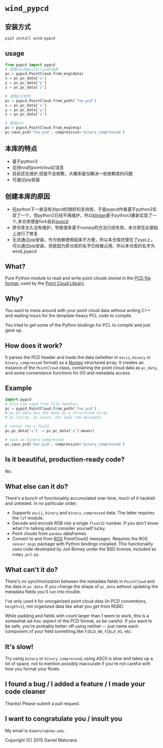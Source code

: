 <!--
 * @Author: wind windzu1@gmail.com
 * @Date: 2023-08-25 17:16:49
 * @LastEditors: wind windzu1@gmail.com
 * @LastEditTime: 2023-08-25 18:09:08
 * @Description: 
 * Copyright (c) 2023 by windzu, All Rights Reserved. 
-->
``wind_pypcd``
=======
## 安装方式
```bash
pip3 install wind-pypcd
```
## usage
```python
from pypcd import pypcd
# 读取ros的pointcloud2消息
pc = pypcd.PointCloud.from_msg(data)
x = pc.pc_data['x']
y = pc.pc_data['y']
z = pc.pc_data['z']

# 读取pcd文件
pc = pypcd.PointCloud.from_path('foo.pcd')
x = pc.pc_data['x']
y = pc.pc_data['y']
z = pc.pc_data['z']

# 保存pcd
pc = pypcd.PointCloud.from_msg(msg)
pc.save_pcd('foo.pcd', compression='binary_compressed')
```
## 本库的特点
- 基于python3
- 支持ros的pointcloud2消息
- 目前还在维护,但是不会频繁，大概率是仅解决一些依赖库的问题
- 可通过pip安装

## 创建本库的原因
- 在python下一直没有对pcd的很好的支持库，于是pypcd作者基于python2实现了一个，但python2已经不再维护，所以[klintan](https://github.com/klintan/pypcd)基于python3重新实现了一个,本仓库便是fork自此[pypcd](https://github.com/klintan/pypcd)
- 原仓库太久没有维护，导致很多基于numpy的方法已经失效，本仓库在此基础上进行了修复
- 无法通过pip安装，作为依赖使用起来不方便，所以本仓库托管在了pypi上，可以通过pip安装，但是因为原仓库的名字已经被占用，所以本仓库的名字为wind_pypcd


What?
----
Pure Python module to read and write point clouds stored in the [PCD file
format](http://pointclouds.org/documentation/tutorials/pcd_file_format.php),
used by the [Point Cloud Library](http://pointclouds.org/).

Why?
---
You want to mess around with your point cloud data without writing C++
and waiting hours for the template-heavy PCL code to compile.

You tried to get some of the Python bindings for PCL to compile
and just gave up.

How does it work?
-----------------
It parses the PCD header and loads the data (whether in `ascii`, `binary` or `binary_compressed` format) as a [Numpy](http://www.numpy.org) structured array. It creates an instance of the `PointCloud`
class, containing the point cloud data as `pc_data`, and
some convenience functions for I/O and metadata access.

Example
-------

```python
import pypcd
# also can read from file handles.
pc = pypcd.PointCloud.from_path('foo.pcd')
# pc.pc_data has the data as a structured array
# pc.fields, pc.count, etc have the metadata

# center the x field
pc.pc_data['x'] -= pc.pc_data['x'].mean()

# save as binary compressed
pc.save_pcd('bar.pcd', compression='binary_compressed')
```

Is it beautiful, production-ready code?
----------------------------------------
No.

What else can it do?
---------------------

There's a bunch of functionality accumulated
over time, much of it hackish and untested.
In no particular order,
- Supports `ascii`, `binary` and `binary_compressed` data.
  The latter requires the `lzf` module.
- Decode and encode RGB into a single `float32` number. If
  you don't know what I'm talking about consider yourself lucky.
- Point clouds from `pandas` dataframes.
- Convert to and from [ROS](http://www.ros.org) PointCloud2 messages.
  Requires the ROS `sensor_msgs` package with Python bindings installed.
  This functionality uses code developed by Jon Binney under
  the BSD license, included as `numpy_pc2.py`.


What can't it do?
-----------------

There's no synchronization between the metadata fields in `PointCloud`
and the data in `pc_data`. If you change the shape of `pc_data` 
without updating the metadata fields you'll run into trouble.


I've only used it for unorganized point cloud data
(in PCD conventions, `height=1`), not organized
data like what you get from RGBD.

While padding and fields with count larger
than 1 seem to work, this is a somewhat
ad-hoc aspect of the PCD format, so be careful.
If you want to be safe, you're probably better off
using neither -- just name each component
of your field something like ``FIELD_00``, ``FIELD_01``, etc.

It's slow!
----------

Try using `binary` or `binary_compressed`; using
ASCII is slow and takes up a lot of space, not to
mention possibly inaccurate if you're not careful
with how you format your floats.

I found a bug / I added a feature / I made your code cleaner
-------------

Thanks! Please submit a pull request.

I want to congratulate you / insult you
----------
My email is `dimatura@cmu.edu`.

Copyright (C) 2015 Daniel Maturana
